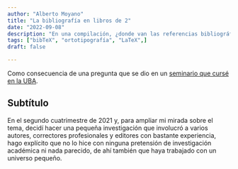 ```yaml
---
author: "Alberto Moyano"
title: "La bibliografía en libros de 2"
date: "2022-09-08"
description: "En una compilación, ¿donde van las referencias bibliográficas?"
tags: ["bibTeX", "ortotipografía", "LaTeX",]
draft: false

---
```


Como consecuencia de una pregunta que se dio en un [seminario que cursé en la UBA](https://www.linkedin.com/groups/12515598/).

<!--more-->

## Subtítulo

En el segundo cuatrimestre de 2021 y, para ampliar mi mirada sobre el tema, decidí hacer una pequeña investigación que involucró a varios autores, correctores profesionales y editores con bastante experiencia, hago explícito que no lo hice con ninguna pretensión de investigación académica ni nada parecido, de ahí también que haya trabajado con un universo pequeño.







